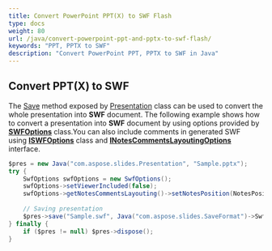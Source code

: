 ```yaml
---
title: Convert PowerPoint PPT(X) to SWF Flash
type: docs
weight: 80
url: /java/convert-powerpoint-ppt-and-pptx-to-swf-flash/
keywords: "PPT, PPTX to SWF"
description: "Convert PowerPoint PPT, PPTX to SWF in Java"
---
```


## **Convert PPT(X) to SWF**
The [Save](https://apireference.aspose.com/slides/java/com.aspose.slides/Presentation#save-java.lang.String-int-com.aspose.slides.ISaveOptions-) method exposed by [Presentation](https://apireference.aspose.com/java/slides/com.aspose.slides/presentation) class can be used to convert the whole presentation into **SWF** document. The following example shows how to convert a presentation into **SWF** document by using options provided by [**SWFOptions**](https://apireference.aspose.com/slides/java/com.aspose.slides/SwfOptions) class.You can also include comments in generated SWF using [**ISWFOptions**](https://apireference.aspose.com/slides/java/com.aspose.slides/ISwfOptions) class and [**INotesCommentsLayoutingOptions**](https://apireference.aspose.com/slides/java/com.aspose.slides/INotesCommentsLayoutingOptions) interface.

```java
$pres = new Java("com.aspose.slides.Presentation", "Sample.pptx");
try {
    SwfOptions swfOptions = new SwfOptions();
    swfOptions->setViewerIncluded(false);
    swfOptions->getNotesCommentsLayouting()->setNotesPosition(NotesPositions.BottomFull);
    
    // Saving presentation
    $pres->save("Sample.swf", Java("com.aspose.slides.SaveFormat")->Swf, swfOptions);
} finally {
    if ($pres != null) $pres->dispose();
}
```

